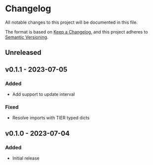 # Changelog

All notable changes to this project will be documented in this file.

The format is based on [Keep a Changelog](https://keepachangelog.com), and this project adheres to [Semantic Versioning](https://semver.org).

## Unreleased

## v0.1.1 - 2023-07-05

### Added
- Add support to update interval

### Fixed
- Resolve imports with TIER typed dicts

## v0.1.0 - 2023-07-04

### Added
- Initial release
